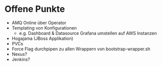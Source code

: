 # Offene Punkte

- AMQ Online über Operator
- Templating von Konfigurationen
    - e.g. Dashboard & Datasource Grafana umstellen auf AWS Instanzen
- Hogajama (JBoss Applikation)
- PVCs
- Force Flag durchpipen zu allen Wrappern von bootstrap-wrapper.sh
- Nexus?
- Jenkins?